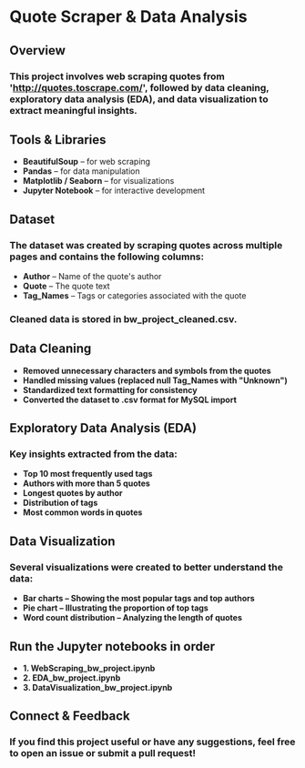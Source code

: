# Quote Scraper & Data Analysis

## Overview
### This project involves web scraping quotes from 'http://quotes.toscrape.com/', followed by data cleaning, exploratory data analysis (EDA), and data visualization to extract meaningful insights.


## Tools & Libraries

- **BeautifulSoup** – for web scraping
- **Pandas** – for data manipulation
- **Matplotlib / Seaborn** – for visualizations
- **Jupyter Notebook** – for interactive development


## Dataset
### The dataset was created by scraping quotes across multiple pages and contains the following columns:

- **Author** – Name of the quote's author
- **Quote** – The quote text
- **Tag_Names** – Tags or categories associated with the quote

### Cleaned data is stored in bw_project_cleaned.csv.


## Data Cleaning
- **Removed unnecessary characters and symbols from the quotes**
- **Handled missing values (replaced null Tag_Names with "Unknown")**
- **Standardized text formatting for consistency**
- **Converted the dataset to .csv format for MySQL import**


## Exploratory Data Analysis (EDA)

### Key insights extracted from the data:

- **Top 10 most frequently used tags**
- **Authors with more than 5 quotes**
- **Longest quotes by author**
- **Distribution of tags**
- **Most common words in quotes**


## Data Visualization

### Several visualizations were created to better understand the data:

- **Bar charts – Showing the most popular tags and top authors**
- **Pie chart – Illustrating the proportion of top tags**
- **Word count distribution – Analyzing the length of quotes**


## Run the Jupyter notebooks in order

- **1. WebScraping_bw_project.ipynb**
- **2. EDA_bw_project.ipynb**
- **3. DataVisualization_bw_project.ipynb**


## Connect & Feedback

### If you find this project useful or have any suggestions, feel free to open an issue or submit a pull request!



